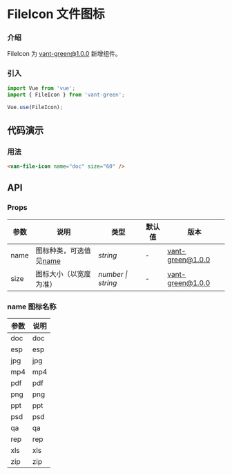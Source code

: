 # FileIcon 文件图标

### 介绍

FileIcon 为 vant-green@1.0.0 新增组件。

### 引入

```javascript
import Vue from 'vue';
import { FileIcon } from 'vant-green';

Vue.use(FileIcon);
```

## 代码演示

### 用法

```html
<van-file-icon name="doc" size="60" />
```

## API

### Props

| 参数 | 说明                            | 类型               | 默认值 | 版本     |
| ---- | ------------------------------- | ------------------ | ------ | -------- |
| name | 图标种类，可选值见[name](#name) | _string_           | -      | vant-green@1.0.0 |
| size | 图标大小（以宽度为准）          | _number \| string_ | -      | vant-green@1.0.0 |

### name 图标名称

| 参数 | 说明 |
| ---- | ---- |
| doc  | doc  |
| esp  | esp  |
| jpg  | jpg  |
| mp4  | mp4  |
| pdf  | pdf  |
| png  | png  |
| ppt  | ppt  |
| psd  | psd  |
| qa   | qa   |
| rep  | rep  |
| xls  | xls  |
| zip  | zip  |
